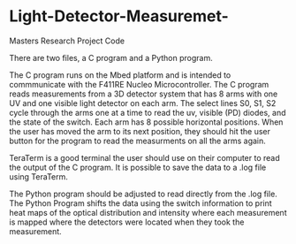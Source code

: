 # Light-Detector-Measuremet-
Masters Research Project Code


There are two files, a C program and a Python program. 

The C program runs on the Mbed platform and is intended to commmunicate with the F411RE Nucleo Microcontroller.
The C program reads measurements from a 3D detector system that has 8 arms with one UV and one visible light detector on each arm. 
The select lines S0, S1, S2 cycle through the arms one at a time to read the uv, visible (PD) diodes, and the state of the switch. 
Each arm has 8 possible horizontal positions. When the user has moved the arm to its next position, they should hit the user button for the program to read the measurments on all the arms again. 

TeraTerm is a good terminal the user should use on their computer to read the output of the C program. It is possible to save the data to a .log file using TeraTerm. 

The Python program should be adjusted to read directly from the .log file. 
The Python Program shifts the data using the switch information to print heat maps of the optical distribution and intensity where each measurement is mapped where the detectors were located when they took the measurement. 


